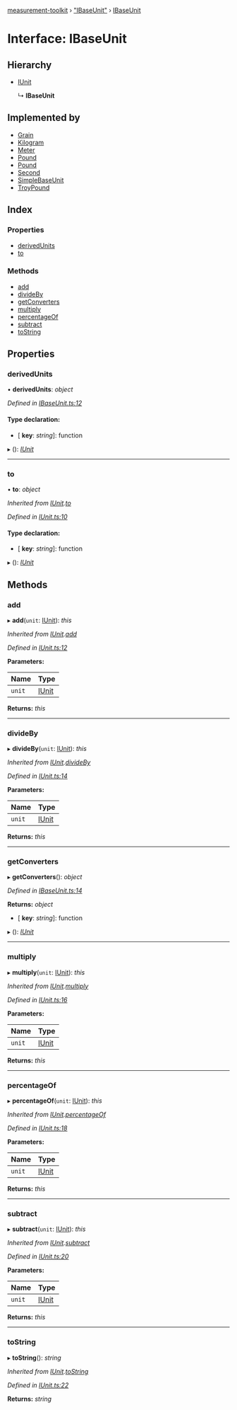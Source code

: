 [measurement-toolkit](../README.md) › ["IBaseUnit"](../modules/_ibaseunit_.md) › [IBaseUnit](_ibaseunit_.ibaseunit.md)

# Interface: IBaseUnit

## Hierarchy

* [IUnit](_iunit_.iunit.md)

  ↳ **IBaseUnit**

## Implemented by

* [Grain](../classes/_mass_us_avoirdupois_grain_.grain.md)
* [Kilogram](../classes/_mass_si_kilogram_.kilogram.md)
* [Meter](../classes/_length_si_meter_.meter.md)
* [Pound](../classes/_mass_us_avoirdupois_pound_.pound.md)
* [Pound](../classes/_mass_us_avoirdupois_pound_.pound.md)
* [Second](../classes/_time_si_second_.second.md)
* [SimpleBaseUnit](../classes/_simplebaseunit_.simplebaseunit.md)
* [TroyPound](../classes/_mass_us_troy_troypound_.troypound.md)

## Index

### Properties

* [derivedUnits](_ibaseunit_.ibaseunit.md#derivedunits)
* [to](_ibaseunit_.ibaseunit.md#to)

### Methods

* [add](_ibaseunit_.ibaseunit.md#add)
* [divideBy](_ibaseunit_.ibaseunit.md#divideby)
* [getConverters](_ibaseunit_.ibaseunit.md#getconverters)
* [multiply](_ibaseunit_.ibaseunit.md#multiply)
* [percentageOf](_ibaseunit_.ibaseunit.md#percentageof)
* [subtract](_ibaseunit_.ibaseunit.md#subtract)
* [toString](_ibaseunit_.ibaseunit.md#tostring)

## Properties

###  derivedUnits

• **derivedUnits**: *object*

*Defined in [IBaseUnit.ts:12](https://github.com/baspeeters/measurement-toolkit/blob/b77bfc1/src/Units/IBaseUnit.ts#L12)*

#### Type declaration:

* \[ **key**: *string*\]: function

▸ (): *[IUnit](_iunit_.iunit.md)*

___

###  to

• **to**: *object*

*Inherited from [IUnit](_iunit_.iunit.md).[to](_iunit_.iunit.md#to)*

*Defined in [IUnit.ts:10](https://github.com/baspeeters/measurement-toolkit/blob/b77bfc1/src/Units/IUnit.ts#L10)*

#### Type declaration:

* \[ **key**: *string*\]: function

▸ (): *[IUnit](_iunit_.iunit.md)*

## Methods

###  add

▸ **add**(`unit`: [IUnit](_iunit_.iunit.md)): *this*

*Inherited from [IUnit](_iunit_.iunit.md).[add](_iunit_.iunit.md#add)*

*Defined in [IUnit.ts:12](https://github.com/baspeeters/measurement-toolkit/blob/b77bfc1/src/Units/IUnit.ts#L12)*

**Parameters:**

Name | Type |
------ | ------ |
`unit` | [IUnit](_iunit_.iunit.md) |

**Returns:** *this*

___

###  divideBy

▸ **divideBy**(`unit`: [IUnit](_iunit_.iunit.md)): *this*

*Inherited from [IUnit](_iunit_.iunit.md).[divideBy](_iunit_.iunit.md#divideby)*

*Defined in [IUnit.ts:14](https://github.com/baspeeters/measurement-toolkit/blob/b77bfc1/src/Units/IUnit.ts#L14)*

**Parameters:**

Name | Type |
------ | ------ |
`unit` | [IUnit](_iunit_.iunit.md) |

**Returns:** *this*

___

###  getConverters

▸ **getConverters**(): *object*

*Defined in [IBaseUnit.ts:14](https://github.com/baspeeters/measurement-toolkit/blob/b77bfc1/src/Units/IBaseUnit.ts#L14)*

**Returns:** *object*

* \[ **key**: *string*\]: function

▸ (): *[IUnit](_iunit_.iunit.md)*

___

###  multiply

▸ **multiply**(`unit`: [IUnit](_iunit_.iunit.md)): *this*

*Inherited from [IUnit](_iunit_.iunit.md).[multiply](_iunit_.iunit.md#multiply)*

*Defined in [IUnit.ts:16](https://github.com/baspeeters/measurement-toolkit/blob/b77bfc1/src/Units/IUnit.ts#L16)*

**Parameters:**

Name | Type |
------ | ------ |
`unit` | [IUnit](_iunit_.iunit.md) |

**Returns:** *this*

___

###  percentageOf

▸ **percentageOf**(`unit`: [IUnit](_iunit_.iunit.md)): *this*

*Inherited from [IUnit](_iunit_.iunit.md).[percentageOf](_iunit_.iunit.md#percentageof)*

*Defined in [IUnit.ts:18](https://github.com/baspeeters/measurement-toolkit/blob/b77bfc1/src/Units/IUnit.ts#L18)*

**Parameters:**

Name | Type |
------ | ------ |
`unit` | [IUnit](_iunit_.iunit.md) |

**Returns:** *this*

___

###  subtract

▸ **subtract**(`unit`: [IUnit](_iunit_.iunit.md)): *this*

*Inherited from [IUnit](_iunit_.iunit.md).[subtract](_iunit_.iunit.md#subtract)*

*Defined in [IUnit.ts:20](https://github.com/baspeeters/measurement-toolkit/blob/b77bfc1/src/Units/IUnit.ts#L20)*

**Parameters:**

Name | Type |
------ | ------ |
`unit` | [IUnit](_iunit_.iunit.md) |

**Returns:** *this*

___

###  toString

▸ **toString**(): *string*

*Inherited from [IUnit](_iunit_.iunit.md).[toString](_iunit_.iunit.md#tostring)*

*Defined in [IUnit.ts:22](https://github.com/baspeeters/measurement-toolkit/blob/b77bfc1/src/Units/IUnit.ts#L22)*

**Returns:** *string*
